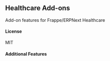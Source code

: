 ## Healthcare Add-ons

Add-on features for Frappe/ERPNext Healthcare

#### License

MIT

#### Additional Features